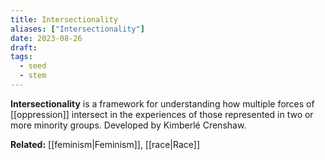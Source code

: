 ```yaml
---
title: Intersectionality
aliases: ["Intersectionality"]
date: 2023-08-26
draft:
tags:
  - seed
  - stem
---
```


**Intersectionality** is a framework for understanding how multiple forces of [[oppression]] intersect in the experiences of those represented in two or more minority groups. Developed by Kimberlé Crenshaw.

**Related:** [[feminism|Feminism]], [[race|Race]]